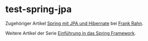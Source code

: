 test-spring-jpa
===============

Zugehöriger Artikel [Spring mit JPA und Hibernate](http://www.frank-rahn.de/spring-mit-einer-einfachen-webanwendung.html "Spring mit JPA und Hibernate bei Frank Rahn") bei [Frank Rahn](http://www.frank-rahn.de "Homepage von Frank Rahn").

Weitere Artikel der Serie [Einführung in das Spring Framework](http://www.frank-rahn.de/einfuehrung-spring-framework.html "Einführung in das Spring Framework bei Frank Rahn").